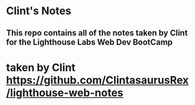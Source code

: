 # Clint's Notes
## This repo contains all of the notes taken by Clint for the Lighthouse Labs Web Dev BootCamp
# taken by Clint https://github.com/ClintasaurusRex/lighthouse-web-notes